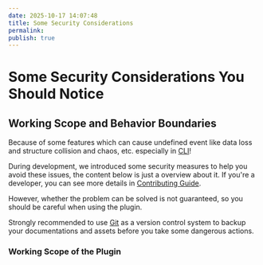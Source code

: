 ```yaml
---
date: 2025-10-17 14:07:48
title: Some Security Considerations
permalink: 
publish: true
---
```


# Some Security Considerations You Should Notice

## Working Scope and Behavior Boundaries

Because of some features which can cause undefined event like data loss and structure collision and chaos, etc. especially in [CLI](cli.md)!

During development, we introduced some security measures to help you avoid these issues, the content below is just a overview about it. If you're a developer, you can see more details in [Contributing Guide]().

However, whether the problem can be solved is not guaranteed, so you should be careful when using the plugin.

Strongly recommended to use [Git](https://git-scm.com/) as a version control system to backup your documentations and assets before you take some dangerous actions.

### Working Scope of the Plugin

<!-- The plugin's working scope is the directory of the notes, which is defined by the `notes_dir` option in `mkdocs.yml`.

All note scanning, file operations, and asset management are limited to this directory. -->
